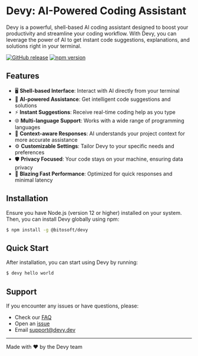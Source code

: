 # Devy: AI-Powered Coding Assistant

Devy is a powerful, shell-based AI coding assistant designed to boost your productivity and streamline your coding workflow. With Devy, you can leverage the power of AI to get instant code suggestions, explanations, and solutions right in your terminal.

[![GitHub release](https://img.shields.io/github/release/yourusername/devy.svg)](https://GitHub.com/yourusername/devy/releases/)
[![npm version](https://badge.fury.io/js/devy.svg)](https://badge.fury.io/js/devy)

## Features

- 🖥️ **Shell-based Interface**: Interact with AI directly from your terminal
- 🧠 **AI-powered Assistance**: Get intelligent code suggestions and solutions
- ⚡ **Instant Suggestions**: Receive real-time coding help as you type
- 🌐 **Multi-language Support**: Works with a wide range of programming languages
- 🔄 **Context-aware Responses**: AI understands your project context for more accurate assistance
- ⚙️ **Customizable Settings**: Tailor Devy to your specific needs and preferences
- 🛡️ **Privacy Focused**: Your code stays on your machine, ensuring data privacy
- 🚀 **Blazing Fast Performance**: Optimized for quick responses and minimal latency

## Installation

Ensure you have Node.js (version 12 or higher) installed on your system. Then, you can install Devy globally using npm:

```bash
$ npm install -g @bitosoft/devy
```

## Quick Start

After installation, you can start using Devy by running:

```bash
$ devy hello world
```

## Support

If you encounter any issues or have questions, please:

- Check our [FAQ](https://github.com/devy-ai/website/wiki/FAQ)
- Open an [issue](https://github.com/devy-ai/website/issues/new)
- Email [support@devy.dev](mailto:support@devy.dev)

---

Made with ❤️ by the Devy team